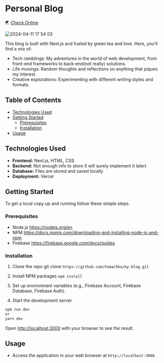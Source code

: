 # Personal Blog 
🌏 [Check Online](https://www.kimmankhi.com)

![2024-04-11 17 54 03](https://github.com/Fomachka/my-blog/assets/47694895/3991e41b-41cc-45d0-8a04-0491583a164c)


This blog is built with Next.js and fueled by green tea and love. Here, you'll find a mix of:

- Tech ramblings: My adventures in the world of web development, from front-end frameworks to back-end(not really) solutions.
- Life musings: Random thoughts and reflections on anything that piques my interest.
- Creative explorations: Experimenting with different writing styles and formats.

 
## Table of Contents

- [Technologies Used](#technologies-used)
- [Getting Started](#getting-started)
  - [Prerequisites](#prerequisites)
  - [Installation](#installation)
- [Usage](#usage)

## Technologies Used

- **Frontend:** Next.js, HTML, CSS
- **Backend:** Not enough info to store (I will surely implement it later)
- **Database:** Files are stored and saved locally
- **Deployment:** Vercel

## Getting Started

To get a local copy up and running follow these simple steps.

### Prerequisites

- Node.js https://nodejs.org/en
- NPM https://docs.npmjs.com/downloading-and-installing-node-js-and-npm
- Firebase https://firebase.google.com/docs/guides

### Installation

1. Clone the repo
git clone ```https://github.com/Fomachka/my-blog.git```

2. Install NPM packages
```npm install```

3. Set up environment variables (e.g., Firebase Account, Firebase Database, Firebase Auth).

4. Start the development server

```bash
npm run dev
or
yarn dev
```

Open [http://localhost:3000](http://localhost:3000) with your browser to see the result.

## Usage

- Access the application in your web browser at `http://localhost:3000`.


